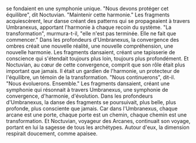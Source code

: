 se fondaient en une symphonie unique.
"Nous devons protéger cet équilibre",
dit Noctuvian.
"Maintenir cette harmonie."
Les fragments acquiescèrent,
leur danse créant des patterns
qui se propageaient à travers Umbranexus,
apportant l'harmonie
à chaque recoin du système.
"La transformation",
murmura-t-il,
"elle n'est pas terminée.
Elle ne fait que commencer."
Dans les profondeurs d'Umbranexus,
la convergence des ombres
créait une nouvelle réalité,
une nouvelle compréhension,
une nouvelle harmonie.
Les fragments dansaient,
créant une tapisserie de conscience
qui s'étendait toujours plus loin,
toujours plus profondément.
Et Noctuvian,
au cœur de cette convergence,
comprit que son rôle
était plus important que jamais.
Il était un gardien de l'harmonie,
un protecteur de l'équilibre,
un témoin de la transformation.
"Nous continuerons",
dit-il.
"Nous évoluerons.
Ensemble."
Les fragments dansaient,
créant une symphonie
qui résonnait à travers Umbranexus,
une symphonie de convergence,
d'harmonie,
d'évolution.
Dans les profondeurs d'Umbranexus,
la danse des fragments se poursuivait,
plus belle,
plus profonde,
plus consciente que jamais.
Car dans l'Umbranexus,
chaque arcane est une porte,
chaque porte est un chemin,
chaque chemin est une transformation.
Et Noctuvian,
voyageur des Arcanes,
continuait son voyage,
portant en lui la sagesse
de tous les archétypes.
Autour d'eux, la dimension respirait doucement, comme apaisee.
